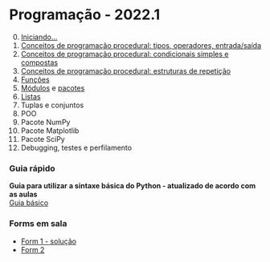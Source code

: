 # Programação - 2022.1

0. [Iniciando...](prog_aulas/prog_inicio.md)
1. [Conceitos de programação procedural: tipos, operadores, entrada/saída](prog_aulas/prog_conceitos1.md) 
2. [Conceitos de programação procedural: condicionais simples e compostas](prog_aulas/prog_conceitos2.md)
3. [Conceitos de programação procedural: estruturas de repetição](prog_aulas/prog_conceitos3.md)
4. [Funções](prog_aulas/prog_funcoes.md)
5. [Módulos](prog_aulas/prog_modulos.md) e [pacotes](prog_aulas/prog_pacotes.md)
6. [Listas](prog_aulas/prog_listas.md)
7. Tuplas e conjuntos
8. POO
9. Pacote NumPy
10. Pacote Matplotlib
11. Pacote SciPy
12. Debugging, testes e perfilamento

### Guia rápido
**Guia para utilizar a sintaxe básica do Python - atualizado de acordo com as aulas**  
[Guia básico](prog_aulas/guia_rapido.md)

### Forms em sala
- [Form 1 - solução](prog_aulas/Quiz1-FormSolucao.pdf)  
- [Form 2](https://forms.gle/nvVJGSoa9SRdnJ1f9)
